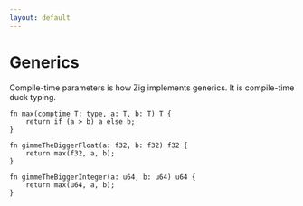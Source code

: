 ```yaml
---
layout: default
---
```

<h1>Generics</h1>

<Transform scale="0.85">

Compile-time parameters is how Zig implements generics. It is compile-time duck typing.

```text
fn max(comptime T: type, a: T, b: T) T {
    return if (a > b) a else b;
}

fn gimmeTheBiggerFloat(a: f32, b: f32) f32 {
    return max(f32, a, b);
}

fn gimmeTheBiggerInteger(a: u64, b: u64) u64 {
    return max(u64, a, b);
}
```

</Transform>

<!--
-->
